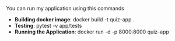 You can run my application using this commands
- **Building docker image**:  docker build -t quiz-app . 
- **Testing**:  pytest -v app/tests
- **Running the Application**: docker run -d -p 8000:8000 quiz-app 
